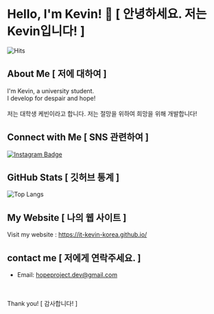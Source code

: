 # Hello, I'm Kevin! 👋 [ 안녕하세요. 저는 Kevin입니다! ]

![Hits](https://hits.seeyoufarm.com/api/count/incr/badge.svg?url=https%3A%2F%2Fgithub.com%2FIT-Kevin-Korea&count_bg=%2379C83D&title_bg=%23555555&icon=&icon_color=%23E7E7E7&title=hits&edge_flat=false)

## About Me [ 저에 대하여 ]

I'm Kevin, a university student.  
I develop for despair and hope!
<br>
<br>
저는 대학생 케빈이라고 합니다.
저는 절망을 위하여 희망을 위해 개발합니다!

## Connect with Me  [ SNS 관련하여 ]

<a href="https://www.instagram.com/hyeokjin001/" target="_blank">
  <img src="https://img.shields.io/badge/-Instagram-e4405f?style=flat-square&logo=instagram&logoColor=white" alt="Instagram Badge">
</a>

<br>

## GitHub Stats [ 깃허브 통계 ]

![Top Langs](https://github-readme-stats.vercel.app/api/top-langs/?username=IT-Kevin-Korea&layout=compact)
<br>
## My Website [ 나의 웹 사이트 ]

Visit my website : https://it-kevin-korea.github.io/
<br>
## contact me [ 저에게 연락주세요. ]

- Email: hopeproject.dev@gmail.com

<br>
<br>
Thank you! [ 감사합니다! ]
